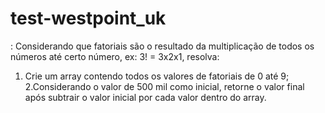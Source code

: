 # test-westpoint_uk

: Considerando que fatoriais são o resultado da multiplicação de todos os números até certo número, ex: 3! = 3x2x1, resolva: 
1. Crie um array contendo todos os valores de fatoriais de 0 até 9; 
2.Considerando o valor de 500 mil como inicial, retorne o valor final após
subtrair o valor inicial por cada valor dentro do array.
